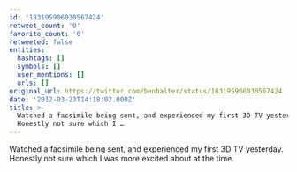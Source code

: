 ```yaml
---
id: '183195906030567424'
retweet_count: '0'
favorite_count: '0'
retweeted: false
entities:
  hashtags: []
  symbols: []
  user_mentions: []
  urls: []
original_url: https://twitter.com/benbalter/status/183195906030567424
date: '2012-03-23T14:18:02.000Z'
title: >-
  Watched a facsimile being sent, and experienced my first 3D TV yesterday.
  Honestly not sure which I …
---
```


Watched a facsimile being sent, and experienced my first 3D TV yesterday. Honestly not sure which I was more excited about at the time.